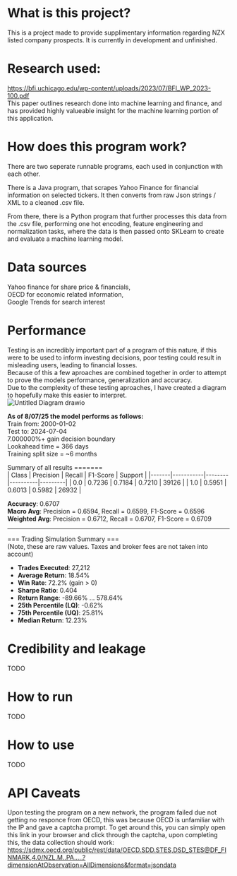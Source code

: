 # What is this project?
This is a project made to provide supplimentary information regarding NZX listed company prospects.
It is currently in development and unfinished.

# Research used:
https://bfi.uchicago.edu/wp-content/uploads/2023/07/BFI_WP_2023-100.pdf <br>
This paper outlines research done into machine learning and finance, and has provided highly valueable insight for the machine learning portion of this application.

# How does this program work?
There are two seperate runnable programs, each used in conjunction with each other.<br>

There is a Java program, that scrapes Yahoo Finance for financial information on selected tickers. It then converts from raw Json strings / XML to a cleaned .csv file.<br>

From there, there is a Python program that further processes this data from the .csv file, performing one hot encoding, feature engineering and normalization tasks, where the data is then passed onto SKLearn to create and evaluate a machine learning model. 

# Data sources
Yahoo finance for share price & financials,<br>
OECD for economic related information,<br>
Google Trends for search interest

# Performance
Testing is an incredibly important part of a program of this nature, if this were to be used to inform investing decisions, poor testing could result in misleading users, leading to financial losses. <br>
Because of this a few aproaches are combined together in order to attempt to prove the models performance, generalization and accuracy. <br>
Due to the complexity of these testing aproaches, I have created a diagram to hopefully make this easier to interpret. <br>
![Untitled Diagram drawio](https://github.com/user-attachments/assets/36d9e3b4-a1a8-40fb-8f10-eac11a446642)

**As of 8/07/25 the model performs as follows:**<br>
Train from: 2000-01-02<br>
Test to: 2024-07-04<br>
7.000000%+ gain decision boundary<br>
Lookahead time = 366 days<br>
Training split size = ~6 months<br>

Summary of all results =======<br>
| Class | Precision | Recall | F1-Score | Support |
|-------|-----------|--------|----------|---------|
| 0.0   | 0.7236    | 0.7184 | 0.7210   | 39126   |
| 1.0   | 0.5951    | 0.6013 | 0.5982   | 26932   |

**Accuracy**: 0.6707  
**Macro Avg**: Precision = 0.6594, Recall = 0.6599, F1-Score = 0.6596  
**Weighted Avg**: Precision = 0.6712, Recall = 0.6707, F1-Score = 0.6709

---

=== Trading Simulation Summary ===<br>
(Note, these are raw values. Taxes and broker fees are not taken into account)<br>
- **Trades Executed**: 27,212  
- **Average Return**: 18.54%  
- **Win Rate**: 72.2%  (gain > 0)
- **Sharpe Ratio**: 0.404  
- **Return Range**: -89.66% … 578.64%  
- **25th Percentile (LQ)**: -0.62%  
- **75th Percentile (UQ)**: 25.81%  
- **Median Return**: 12.23%


# Credibility and leakage
TODO

# How to run
TODO 

# How to use
TODO

# API Caveats
Upon testing the program on a new network, the program failed due not getting no responce from OECD, this was because OECD is unfamiliar with the IP and gave a captcha prompt. To get around this, you can simply open this link in your browser and click through the captcha, upon completing this, the data collection should work:<br> https://sdmx.oecd.org/public/rest/data/OECD.SDD.STES,DSD_STES@DF_FINMARK,4.0/NZL.M..PA.....?dimensionAtObservation=AllDimensions&format=jsondata <br>


